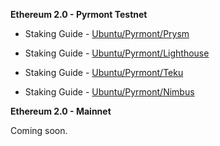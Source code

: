**Ethereum 2.0 - Pyrmont Testnet**

- Staking Guide - [Ubuntu/Pyrmont/Prysm](https://someresat.medium.com/guide-to-staking-on-ethereum-2-0-ubuntu-pyrmont-prysm-a10b5129c7e3?sk=bf99be4e432410badda3d2844f3d95d3)

- Staking Guide - [Ubuntu/Pyrmont/Lighthouse](https://someresat.medium.com/guide-to-staking-on-ethereum-2-0-ubuntu-pyrmont-lighthouse-a634d3b87393?sk=459494148fdab0b03c675ea0864d7486)

- Staking Guide - [Ubuntu/Pyrmont/Teku](https://someresat.medium.com/3da74372910?source=friends_link&sk=835747c0fab93ccf85b4866ffae74b25)

- Staking Guide - [Ubuntu/Pyrmont/Nimbus](https://someresat.medium.com/guide-to-staking-on-ethereum-2-0-ubuntu-pyrmont-nimbus-e6592c110843?source=friends_link&sk=c0ef6aefdf68305739832a569ed0a454)

**Ethereum 2.0 - Mainnet**

Coming soon.
